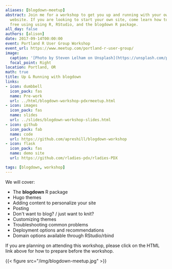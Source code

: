 ```yaml
---
aliases: [blogdown-meetup]
abstract: Join me for a workshop to get you up and running with your own personal
  website. If you are looking to start your own site, come learn how to do it for
  free using using R, RStudio, and the blogdown R package.
all_day: false
authors: [alison]
date: 2017-09-14T00:00:00
event: Portland R User Group Workshop
event_url: https://www.meetup.com/portland-r-user-group/
image:
  caption: '[Photo by Steven Lelham on Unsplash](https://unsplash.com/photos/atSaEOeE8Nk)'
  focal_point: Right
location: Portland, OR
math: true
title: Up & Running with blogdown
links:
- icon: dumbbell
  icon_pack: fas
  name: Pre-work
  url: ../html/blogdown-workshop-pdxrmeetup.html
- icon: images
  icon_pack: fas
  name: slides
  url: ../slides/blogdown-workshop-slides.html
- icon: github
  icon_pack: fab
  name: code
  url: https://github.com/apreshill/blogdown-workshop
- icon: flask
  icon_pack: fas
  name: demo site
  url: https://github.com/rladies-pdx/rladies-PDX

tags: [blogdown, workshop]
---
```


We will cover:

- The **blogdown** R package
- Hugo themes
- Adding content to personalize your site
- Posting 
- Don't want to blog? / just want to knit?
- Customizing themes
- Troubleshooting common problems
- Deployment options and recommendations
- Domain options available through RStudio/rbind

If you are planning on attending this workshop, please click on the HTML link above for how to prepare before the workshop.

{{< figure src="/img/blogdown-meetup.jpg" >}}


